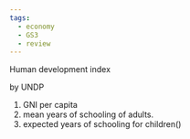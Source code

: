 ```yaml
---
tags:
  - economy
  - GS3
  - review
---
```

Human development index

by UNDP
1. GNI per capita
2. mean years of schooling of adults.
3. expected years of schooling for children()